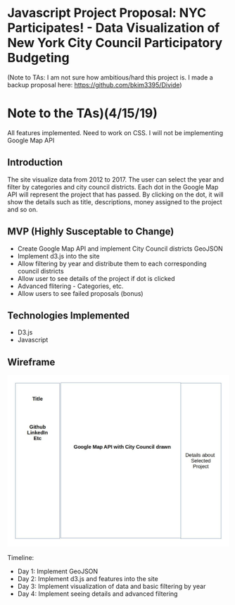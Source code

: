 # Javascript Project Proposal: NYC Participates! - Data Visualization of New York City Council Participatory Budgeting

(Note to TAs: I am not sure how ambitious/hard this project is. I made a backup proposal here:
https://github.com/bkim3395/Divide)

# Note to the TAs)(4/15/19)

All features implemented. Need to work on CSS. I will not be implementing Google Map API


## Introduction

The site visualize data from 2012 to 2017. The user can select the year and filter by categories and city council districts. Each dot in the Google Map API will represent the project that has passed. By clicking on the dot, it will show the details such as title, descriptions, money assigned to the project and so on. 

## MVP (Highly Susceptable to Change)

+ Create Google Map API and implement City Council districts GeoJSON
+ Implement d3.js into the site
+ Allow filtering by year and distribute them to each corresponding council districts
+ Allow user to see details of the project if dot is clicked
+ Advanced flitering - Categories, etc.
+ Allow users to see failed proposals (bonus)

## Technologies Implemented

+ D3.js
+ Javascript

## Wireframe

![](https://raw.githubusercontent.com/bkim3395/nycParticipates/master/wireframe.jpg)

Timeline:

+ Day 1: Implement GeoJSON
+ Day 2: Implement d3.js and features into the site
+ Day 3: Implement visualization of data and basic filtering by year
+ Day 4: Implement seeing details and advanced filtering